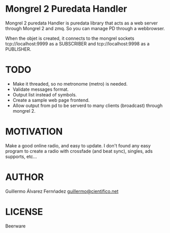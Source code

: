 
Mongrel 2 Puredata Handler
==========================

Mongrel 2 puredata Handler is puredata library that acts as a web server through Mongrel 2 and zmq. So you can manage PD through a webbrowser.

When the objet is created, it connects to the mongrel sockets tcp://localhost:9999 as a SUBSCRIBER and tcp://localhost:9998 as a PUBLISHER.


TODO
====

* Make it threaded, so no metronome (metro) is needed.
* Validate messages format.
* Output list instead of symbols.
* Create a sample web page frontend.
* Allow output from pd to be serverd to many clients (broadcast) through mongrel 2.


MOTIVATION
==========

Make a good online radio, and easy to update. I don't found any easy program to create a radio with crossfade (and beat sync), singles, ads supports, etc...


AUTHOR
======

Guillermo Álvarez Fernńadez <guillermo@cientifico.net>


LICENSE
=======

Beerware 
